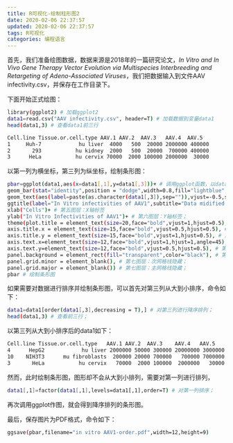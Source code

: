 ```yaml
---
title: R可视化-绘制柱形图2
date: 2020-02-06 22:37:57
updated: 2020-02-06 22:37:57
tags: R可视化
categories: 编程语言
---
```


首先，我们准备绘图数据，数据来源是2018年的一篇研究论文，*In Vitro and In Vivo Gene Therapy Vector Evolution via Multispecies Interbreeding and Retargeting of Adeno-Associated Viruses*，我们把数据输入到文件AAV infectivity.csv，并保存在工作目录下。

下面开始正式绘图：

```bash
library(ggplot2) # 加载ggplot2
data1=read.csv("AAV infectivity.csv", header=T) # 加载数据到变量data1
head(data1,3) # 查看data1前三行
```

```bash
Cell.line Tissue.or.cell.type AAV.1 AAV.2  AAV.3   AAV.4  AAV.5
1     Huh-7            hu liver  4000   500  20000 2000000 400000
2       293           hu kidney  2000   500  20000  700000 400000
3      HeLa           hu cervix 70000  2000 100000 2000000  30000
```
以第一列为横坐标，第三列为纵坐标，绘制条形图：

```bash
pbar=ggplot(data1,aes(x=data1[,1],y=data1[,3]))+ # 调用ggplot函数，以data1的第一列为横坐标，第三列为纵坐标，作为第一图层；
geom_bar(stat="identity",position = "dodge",width=0.8,fill="lightblue",color="black")+ # 第二图层：绘制条形图，位置为肩并肩，柱子的宽度为0.8，填充为浅蓝色，边框为黑色；
geom_text(aes(label=paste(as.character(data1[,3]),sep="")),vjust=-0.5,size=4)+ # 第三图层：将第三列数据绘制在柱子顶端，字号为4号；
ggtitle(label="In Vitro infectivities of AAV1",subtitle="Data midified from [Grimm, D. et al. (2008). J. Virol. 82: 5887-5911]")+ # 第四图层：设定标题与副标题；
xlab("Cells")+ # 第五图层：X轴标签
ylab("In Vitro Infectivities of AAV1")+ # 第六图层：Y轴标签；
theme(plot.title = element_text(size=20,face="bold",vjust=1,hjust=0.5), # 第七图层：设定标题，字号20号，粗体，以及对齐方式；
axis.title.x = element_text(size=15,face="bold",vjust=0.5,hjust=0.5), # 第七图层：X轴标签，字号15号，粗体，水平垂直居中；
axis.title.y = element_text(size=15,face="bold",vjust=1,hjust=0.5), # 第七图层：Y轴标签，字号15号，粗体，水平居中；
axis.text.x=element_text(size=12,face="bold",vjust=1,hjust=1,angle=45), # 第七图层：X轴文字，字号12号，粗体，45度倾斜；
axis.text.y=element_text(size=12,face="bold",vjust=0.5,hjust=0.5), # 第七图层：Y轴文字，字号12号，粗体，水平垂直居中；
panel.background = element_rect(fill="transparent",color="black"), # 第七图层：背景颜色透明，边框黑色；
panel.grid.minor = element_blank(), # 第七图层：次网格线隐藏；
panel.grid.major = element_blank()) # 第七图层：主网格线隐藏；
pbar # 绘制条形图
```

如果需要对数据进行排序并绘制条形图，可以首先对第三列从大到小排序，命令如下：

```bash
data1=data1[order(data1[,3],decreasing = T),] # 对第三列进行降序排列；
head(data1,3) # 查看前三行；
```

以第三列从大到小排序后的data1如下：

```bash
Cell.line Tissue.or.cell.type   AAV.1 AAV.2  AAV.3    AAV.4   AAV.5
4      HepG2            hu liver 2000000 50000 300000 20000000 3000000
10    NIH3T3      mu fibroblasts  200000 20000 700000   700000 7000000
3       HeLa           hu cervix   70000  2000 100000  2000000   30000

```

然而，此时绘制条形图，图形却不会从大到小排列，需要对第一列进行排列，

```bash
data1[,1]=factor(data1[,1],levels=data1[,1],order=T) # 对第一列排序；
```

再次调用ggplot作图，就会得到降序排列的条形图。

最后，保存图片为PDF格式，命令如下：

```bash
ggsave(pbar,filename="in vitro AAV1-order.pdf",width=12,height=9)
```